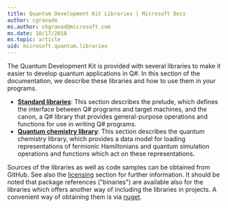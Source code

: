 ```yaml
---
title: Quantum Development Kit Libraries | Microsoft Docs
author: cgranade
ms.author: chgranad@microsoft.com
ms.date: 10/17/2018
ms.topic: article
uid: microsoft.quantum.libraries
---
```


The Quantum Development Kit is provided with several libraries to make it easier to develop quantum applications in Q#.
In this section of the documentation, we describe these libraries and how to use them in your programs.

- [**Standard libraries**](xref:microsoft.quantum.libraries.standard.intro):
  This section describes the prelude, which defines the interface between Q# programs and target machines, and the canon, a Q# library that provides general-purpose operations and functions for use in writing Q# programs.
- [**Quantum chemistry library**](xref:microsoft.quantum.chemistry.concepts.intro):
  This section describes the quantum chemistry library, which provides a data model for loading representations of fermionic Hamiltonians and quantum simulation operations and functions which act on these representations.

Sources of the libraries as well as code samples can be obtained from GitHub. See also the [licensing](xref:microsoft.quantum.libraries.licensing) section for further information. It should be noted that package references ("binaries") are available also for the libraries which offers another way of including the libraries in projects. A convenient way of obtaining them is via [nuget](https://nuget.org).  